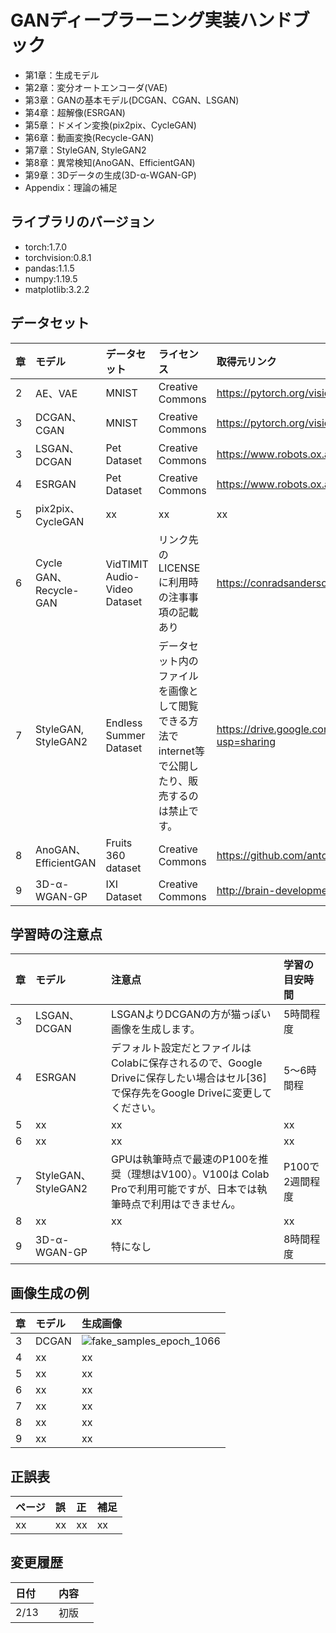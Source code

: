# GANディープラーニング実装ハンドブック

- 第1章：生成モデル    
- 第2章：変分オートエンコーダ(VAE)
- 第3章：GANの基本モデル(DCGAN、CGAN、LSGAN)    
- 第4章：超解像(ESRGAN)    
- 第5章：ドメイン変換(pix2pix、CycleGAN)    
- 第6章：動画変換(Recycle-GAN)
- 第7章：StyleGAN, StyleGAN2
- 第8章：異常検知(AnoGAN、EfficientGAN)
- 第9章：3Dデータの生成(3D-α-WGAN-GP)
- Appendix：理論の補足

## ライブラリのバージョン
- torch:1.7.0
- torchvision:0.8.1
- pandas:1.1.5
- numpy:1.19.5
- matplotlib:3.2.2

## データセット
| 章 | モデル | データセット | ライセンス |取得元リンク|
|:-----------|:------------|:------------|:------------|:------------|
| 2 | AE、VAE | MNIST| Creative Commons  |https://pytorch.org/vision/0.8/datasets.html |
| 3 | DCGAN、CGAN | MNIST| Creative Commons  |https://pytorch.org/vision/0.8/datasets.html |
| 3 | LSGAN、DCGAN | Pet Dataset| Creative Commons  |https://www.robots.ox.ac.uk/~vgg/data/pets/ |
| 4 | ESRGAN | Pet Dataset| Creative Commons  |https://www.robots.ox.ac.uk/~vgg/data/pets/ |
| 5 | pix2pix、CycleGAN | xx| xx  |xx |
| 6 | Cycle GAN、Recycle-GAN | VidTIMIT Audio-Video Dataset| リンク先のLICENSEに利用時の注事事項の記載あり|https://conradsanderson.id.au/vidtimit/ |
| 7 | StyleGAN, StyleGAN2 | Endless Summer Dataset| データセット内のファイルを画像として閲覧できる方法でinternet等で公開したり、販売するのは禁止です。 |https://drive.google.com/file/d/1LM4FtUltzS45PuFyfuSp3I8QdTD8Cu0F/view?usp=sharing |
| 8 | AnoGAN、EfficientGAN | Fruits 360 dataset | Creative Commons  |https://github.com/antonnifo/fruits-360 |
| 9 | 3D-α-WGAN-GP | IXI Dataset| Creative Commons |http://brain-development.org/ixi-dataset/ |


## 学習時の注意点
| 章 | モデル | 注意点 |学習の目安時間 |
|:-----------|:------------|:------------|:------------|
| 3 | LSGAN、DCGAN | LSGANよりDCGANの方が猫っぽい画像を生成します。| 5時間程度|
| 4 | ESRGAN | デフォルト設定だとファイルはColabに保存されるので、Google Driveに保存したい場合はセル[36]で保存先をGoogle Driveに変更してください。| 5～6時間程|
| 5 | xx | xx| xx |
| 6 | xx | xx| xx |
| 7 | StyleGAN、StyleGAN2 | GPUは執筆時点で最速のP100を推奨（理想はV100）。V100は Colab Proで利用可能ですが、日本では執筆時点で利用はできません。| P100で2週間程度|
| 8 | xx | xx| xx |
| 9 | 3D-α-WGAN-GP | 特になし | 8時間程度|


## 画像生成の例
| 章 | モデル | 生成画像 |
|:-----------|:------------|:------------|
| 3 | DCGAN | ![fake_samples_epoch_1066](https://user-images.githubusercontent.com/40778791/107150334-a8a4f980-69a0-11eb-813f-dc57d52d87f0.png) |
| 4 | xx | xx |xx|
| 5 | xx | xx |xx|
| 6 | xx | xx |
| 7 | xx | xx |
| 8 | xx | xx |
| 9 | xx | xx |


## 正誤表
| ページ | 誤 | 正 | 補足 |
|:-----------|:------------|:------------|:------------|
| xx | xx | xx| xx  |


## 変更履歴
| 日付 | 内容 |
|:-----------|:------------|
|2/13　|初版　|


